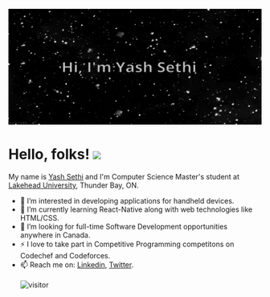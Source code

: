 <p align="center">
<!-- ![img](https://github.com/ysethi92/ysethi92/blob/main/banner.gif) -->
<img src="https://github.com/ysethi92/ysethi92/blob/main/banner.gif" width="700" height="230"/>
  

# **Hello, folks! <img src="https://github.com/TheDudeThatCode/TheDudeThatCode/blob/master/Assets/Hi.gif" width="29px">**
My name is [Yash Sethi](https://ysethi92.github.io/) and I'm Computer Science Master's student at [Lakehead University](https://www.lakeheadu.ca/), Thunder Bay, ON.
- 👀 I’m interested in developing applications for handheld devices.
- 🌱 I’m currently learning React-Native along with web technologies like HTML/CSS.
- 💞️ I’m looking for full-time Software Development opportunities anywhere in Canada. 
- ⚡ I love to take part in Competitive Programming competitons on Codechef and Codeforces. 
- 📫 Reach me on: [Linkedin](https://www.linkedin.com/in/ysethi92/), [Twitter](https://www.twitter.com/ysethi92/).
  <br><br>
![visitor](https://visitor-badge.glitch.me/badge?page_id=ysethi92.ysethi92)
</p>
